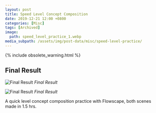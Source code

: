 ```yaml
---
layout: post
title: Speed Level Concept Composition
date: 2019-12-21 12:00 +0800
categories: [Misc]
tags: [Archived]
image:
  path: speed_level_practice_1.webp
media_subpath: /assets/img/post-data/misc/speed-level-practice/
---
```


{% include obsolete_warning.html %}

## Final Result
![Final Result](speed_level_practice_1.webp)
_Final Result_

![Final Result](speed_level_practice_2.webp)
_Final Result_

A quick level concept composition practice with Flowscape, both scenes made in 1.5 hrs.


